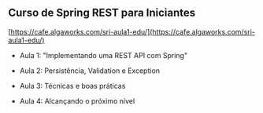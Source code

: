 ## Curso de Spring REST para Iniciantes

[https://cafe.algaworks.com/sri-aula1-edu/](https://cafe.algaworks.com/sri-aula1-edu/)

- Aula 1: "Implementando uma REST API com Spring"

- Aula 2: Persistência, Validation e Exception

- Aula 3: Técnicas e boas práticas

- Aula 4: Alcançando o próximo nível
